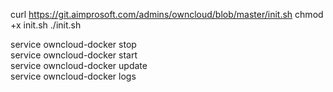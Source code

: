 

curl https://git.aimprosoft.com/admins/owncloud/blob/master/init.sh
chmod +x init.sh
./init.sh

service owncloud-docker stop  
service owncloud-docker start  
service owncloud-docker update  
service owncloud-docker logs  